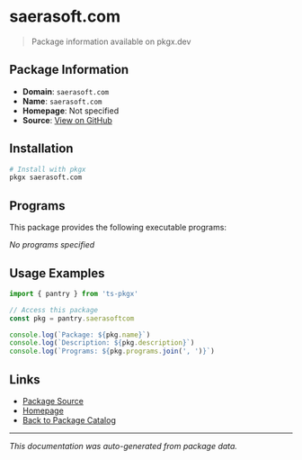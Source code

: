 # saerasoft.com

> Package information available on pkgx.dev

## Package Information

- **Domain**: `saerasoft.com`
- **Name**: `saerasoft.com`
- **Homepage**: Not specified
- **Source**: [View on GitHub](https://github.com/pkgxdev/pantry/tree/main/projects/saerasoft.com/package.yml)

## Installation

```bash
# Install with pkgx
pkgx saerasoft.com
```

## Programs

This package provides the following executable programs:

*No programs specified*

## Usage Examples

```typescript
import { pantry } from 'ts-pkgx'

// Access this package
const pkg = pantry.saerasoftcom

console.log(`Package: ${pkg.name}`)
console.log(`Description: ${pkg.description}`)
console.log(`Programs: ${pkg.programs.join(', ')}`)
```

## Links

- [Package Source](https://github.com/pkgxdev/pantry/tree/main/projects/saerasoft.com/package.yml)
- [Homepage](#)
- [Back to Package Catalog](../package-catalog.md)

---

*This documentation was auto-generated from package data.*
